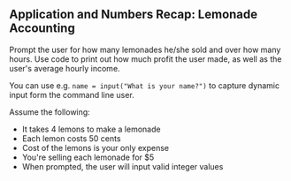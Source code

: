 ## Application and Numbers Recap: Lemonade Accounting

Prompt the user for how many lemonades he/she sold and over how many hours. Use code to print out how much profit the user made, as well as the user's average hourly income.

You can use e.g. `name = input("What is your name?")` to capture dynamic input form the command line user.

Assume the following:
- It takes 4 lemons to make a lemonade
- Each lemon costs 50 cents
- Cost of the lemons is your only expense
- You're selling each lemonade for $5
- When prompted, the user will input valid integer values
